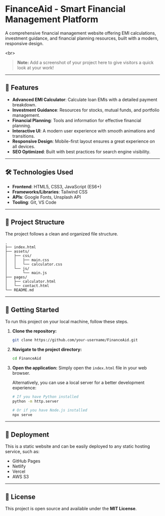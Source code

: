 # FinanceAid - Smart Financial Management Platform

A comprehensive financial management website offering EMI calculations, investment guidance, and financial planning resources, built with a modern, responsive design.

\<br\>

> **Note:** Add a screenshot of your project here to give visitors a quick look at your work\!
>

-----

## 🚀 Features

  - **Advanced EMI Calculator**: Calculate loan EMIs with a detailed payment breakdown.
  - **Investment Guidance**: Resources for stocks, mutual funds, and portfolio management.
  - **Financial Planning**: Tools and information for effective financial planning.
  - **Interactive UI**: A modern user experience with smooth animations and transitions.
  - **Responsive Design**: Mobile-first layout ensures a great experience on all devices.
  - **SEO Optimized**: Built with best practices for search engine visibility.

-----

## 🛠️ Technologies Used

  - **Frontend**: HTML5, CSS3, JavaScript (ES6+)
  - **Frameworks/Libraries**: Tailwind CSS
  - **APIs**: Google Fonts, Unsplash API
  - **Tooling**: Git, VS Code

-----

## 📁 Project Structure

The project follows a clean and organized file structure.

```
.
├── index.html
├── assets/
│   ├── css/
│   │   ├── main.css
│   │   └── calculator.css
│   └── js/
│       └── main.js
├── pages/
│   ├── calculator.html
│   └── contact.html
└── README.md
```

-----

## 🎯 Getting Started

To run this project on your local machine, follow these steps.

1.  **Clone the repository:**

    ```bash
    git clone https://github.com/your-username/FinanceAid.git
    ```

2.  **Navigate to the project directory:**

    ```bash
    cd FinanceAid
    ```

3.  **Open the application:**
    Simply open the `index.html` file in your web browser.

    Alternatively, you can use a local server for a better development experience:

    ```bash
    # If you have Python installed
    python -m http.server

    # Or if you have Node.js installed
    npx serve
    ```

-----

## 🚀 Deployment

This is a static website and can be easily deployed to any static hosting service, such as:

  - GitHub Pages
  - Netlify
  - Vercel
  - AWS S3

-----

## 📄 License

This project is open source and available under the **MIT License**.